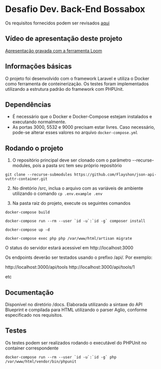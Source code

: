 # Desafio Dev. Back-End Bossabox

Os requisitos fornecidos podem ser revisados [aqui](https://www.notion.so/Dev-Back-End-04cfd92927a045f6914ab1e2c9002c02)

## Vídeo de apresentação deste projeto

[Apresentação gravada com a ferramenta Loom](https://www.loom.com/share/e21ef05296da4a879971f4686156c934)

## Informações básicas

O projeto foi desenvolvido com o framework Laravel e utiliza o Docker como ferramenta de conteinerização. Os testes foram implementados utilizando a estrutura padrão do framework com PHPUnit.

## Dependências

- É necessário que o Docker e Docker-Compose estejam instalados e executando normalmente.
- As portas 3000, 5532 e 9000 precisam estar livres. Caso necessário, pode-se alterar esses valores no arquivo `docker-compose.yml`

## Rodando o projeto

1) O repositório principal deve ser clonado com o parâmetro --recurse-modules, pois a pasta src tem seu próprio repositório

`git clone --recurse-submodules https://github.com/Flayshon/json-api-vuttr-container.git`

2) No diretório /src, inclua o arquivo com as variáveis de ambiente utilizando o comando `cp .env.example .env`

3) Na pasta raiz do projeto, execute os seguintes comandos

`docker-compose build`

``docker-compose run --rm --user `id -u`:`id -g` composer install``

`docker-compose up -d`

`docker-compose exec php php /var/www/html/artisan migrate`

O status do servidor estará acessivel em http://localhost:3000

Os endpoints deverão ser testados usando o prefixo /api/. Por exemplo:

http://localhost:3000/api/tools
http://localhost:3000/api/tools/1

etc

## Documentação

Disponível no diretório /docs. Elaborada utilizando a sintaxe do API Blueprint e compilada para HTML utilizando o parser Aglio, conforme especificado nos requisitos.

## Testes

Os testes podem ser realizados rodando o executável do PHPUnit no container correspondente

``docker-compose run --rm --user `id -u`:`id -g` php /var/www/html/vendor/bin/phpunit``
